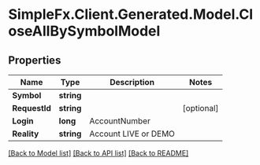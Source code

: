 # SimpleFx.Client.Generated.Model.CloseAllBySymbolModel
## Properties

Name | Type | Description | Notes
------------ | ------------- | ------------- | -------------
**Symbol** | **string** |  | 
**RequestId** | **string** |  | [optional] 
**Login** | **long** | AccountNumber | 
**Reality** | **string** | Account LIVE or DEMO | 

[[Back to Model list]](../README.md#documentation-for-models) [[Back to API list]](../README.md#documentation-for-api-endpoints) [[Back to README]](../README.md)

